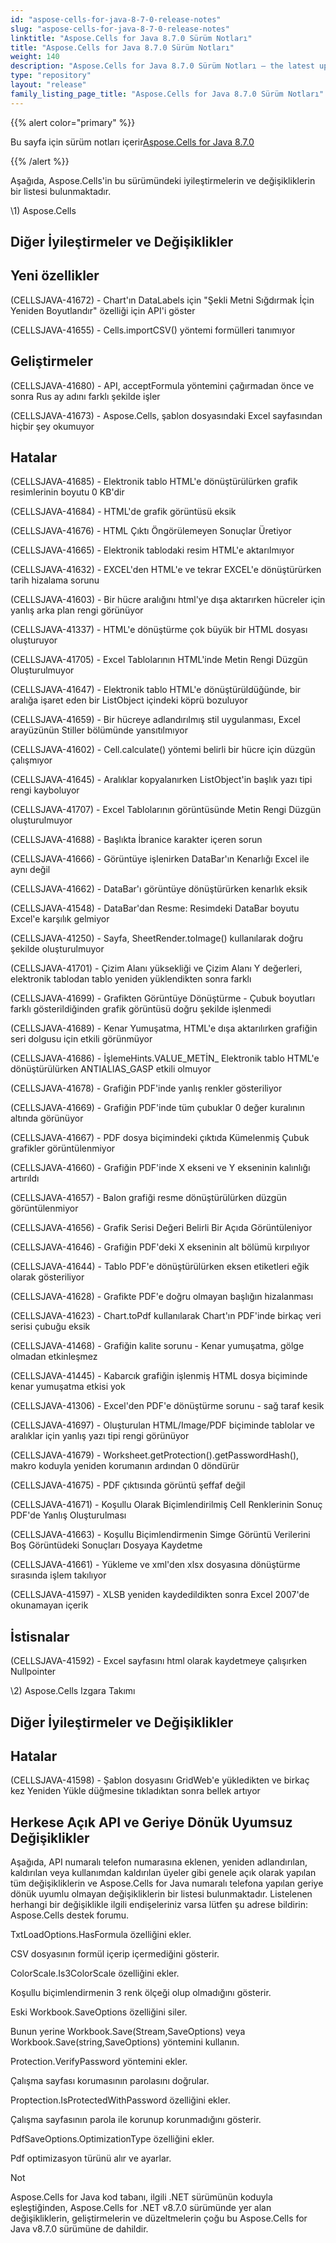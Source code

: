 ```yaml
---
id: "aspose-cells-for-java-8-7-0-release-notes"
slug: "aspose-cells-for-java-8-7-0-release-notes"
linktitle: "Aspose.Cells for Java 8.7.0 Sürüm Notları"
title: "Aspose.Cells for Java 8.7.0 Sürüm Notları"
weight: 140
description: "Aspose.Cells for Java 8.7.0 Sürüm Notları – the latest updates and fixes."
type: "repository"
layout: "release"
family_listing_page_title: "Aspose.Cells for Java 8.7.0 Sürüm Notları"
---
```

{{% alert color="primary" %}} 

 Bu sayfa için sürüm notları içerir[Aspose.Cells for Java 8.7.0](https://releases.aspose.com/cells/java/new-releases/aspose.cells-for-java-8.7.0/)

{{% /alert %}} 

 Aşağıda, Aspose.Cells'in bu sürümündeki iyileştirmelerin ve değişikliklerin bir listesi bulunmaktadır.



\1) Aspose.Cells 


## **Diğer İyileştirmeler ve Değişiklikler**

## **Yeni özellikler**


 (CELLSJAVA-41672) - Chart'ın DataLabels için "Şekli Metni Sığdırmak İçin Yeniden Boyutlandır" özelliği için API'i göster

 (CELLSJAVA-41655) - Cells.importCSV() yöntemi formülleri tanımıyor


## **Geliştirmeler**


 (CELLSJAVA-41680) - API, acceptFormula yöntemini çağırmadan önce ve sonra Rus ay adını farklı şekilde işler

(CELLSJAVA-41673) - Aspose.Cells, şablon dosyasındaki Excel sayfasından hiçbir şey okumuyor


## **Hatalar**


 (CELLSJAVA-41685) - Elektronik tablo HTML'e dönüştürülürken grafik resimlerinin boyutu 0 KB'dir

 (CELLSJAVA-41684) - HTML'de grafik görüntüsü eksik

 (CELLSJAVA-41676) - HTML Çıktı Öngörülemeyen Sonuçlar Üretiyor

 (CELLSJAVA-41665) - Elektronik tablodaki resim HTML'e aktarılmıyor

 (CELLSJAVA-41632) - EXCEL'den HTML'e ve tekrar EXCEL'e dönüştürürken tarih hizalama sorunu

 (CELLSJAVA-41603) - Bir hücre aralığını html'ye dışa aktarırken hücreler için yanlış arka plan rengi görünüyor

 (CELLSJAVA-41337) - HTML'e dönüştürme çok büyük bir HTML dosyası oluşturuyor

 (CELLSJAVA-41705) - Excel Tablolarının HTML'inde Metin Rengi Düzgün Oluşturulmuyor

 (CELLSJAVA-41647) - Elektronik tablo HTML'e dönüştürüldüğünde, bir aralığa işaret eden bir ListObject içindeki köprü bozuluyor

(CELLSJAVA-41659) - Bir hücreye adlandırılmış stil uygulanması, Excel arayüzünün Stiller bölümünde yansıtılmıyor

 (CELLSJAVA-41602) - Cell.calculate() yöntemi belirli bir hücre için düzgün çalışmıyor

 (CELLSJAVA-41645) - Aralıklar kopyalanırken ListObject'in başlık yazı tipi rengi kayboluyor

 (CELLSJAVA-41707) - Excel Tablolarının görüntüsünde Metin Rengi Düzgün oluşturulmuyor

 (CELLSJAVA-41688) - Başlıkta İbranice karakter içeren sorun

 (CELLSJAVA-41666) - Görüntüye işlenirken DataBar'ın Kenarlığı Excel ile aynı değil

 (CELLSJAVA-41662) - DataBar'ı görüntüye dönüştürürken kenarlık eksik

 (CELLSJAVA-41548) - DataBar'dan Resme: Resimdeki DataBar boyutu Excel'e karşılık gelmiyor

 (CELLSJAVA-41250) - Sayfa, SheetRender.toImage() kullanılarak doğru şekilde oluşturulmuyor

 (CELLSJAVA-41701) - Çizim Alanı yüksekliği ve Çizim Alanı Y değerleri, elektronik tablodan tablo yeniden yüklendikten sonra farklı

(CELLSJAVA-41699) - Grafikten Görüntüye Dönüştürme - Çubuk boyutları farklı gösterildiğinden grafik görüntüsü doğru şekilde işlenmedi

 (CELLSJAVA-41689) - Kenar Yumuşatma, HTML'e dışa aktarılırken grafiğin seri dolgusu için etkili görünmüyor

(CELLSJAVA-41686) - İşlemeHints.VALUE_METİN_ Elektronik tablo HTML'e dönüştürülürken ANTIALIAS_GASP etkili olmuyor

 (CELLSJAVA-41678) - Grafiğin PDF'inde yanlış renkler gösteriliyor

 (CELLSJAVA-41669) - Grafiğin PDF'inde tüm çubuklar 0 değer kuralının altında görünüyor

 (CELLSJAVA-41667) - PDF dosya biçimindeki çıktıda Kümelenmiş Çubuk grafikler görüntülenmiyor

 (CELLSJAVA-41660) - Grafiğin PDF'inde X ekseni ve Y ekseninin kalınlığı artırıldı

 (CELLSJAVA-41657) - Balon grafiği resme dönüştürülürken düzgün görüntülenmiyor

 (CELLSJAVA-41656) - Grafik Serisi Değeri Belirli Bir Açıda Görüntüleniyor

(CELLSJAVA-41646) - Grafiğin PDF'deki X ekseninin alt bölümü kırpılıyor

 (CELLSJAVA-41644) - Tablo PDF'e dönüştürülürken eksen etiketleri eğik olarak gösteriliyor

 (CELLSJAVA-41628) - Grafikte PDF'e doğru olmayan başlığın hizalanması

 (CELLSJAVA-41623) - Chart.toPdf kullanılarak Chart'ın PDF'inde birkaç veri serisi çubuğu eksik

 (CELLSJAVA-41468) - Grafiğin kalite sorunu - Kenar yumuşatma, gölge olmadan etkinleşmez

 (CELLSJAVA-41445) - Kabarcık grafiğin işlenmiş HTML dosya biçiminde kenar yumuşatma etkisi yok

 (CELLSJAVA-41306) - Excel'den PDF'e dönüştürme sorunu - sağ taraf kesik

 (CELLSJAVA-41697) - Oluşturulan HTML/Image/PDF biçiminde tablolar ve aralıklar için yanlış yazı tipi rengi görünüyor

 (CELLSJAVA-41679) - Worksheet.getProtection().getPasswordHash(), makro koduyla yeniden korumanın ardından 0 döndürür

 (CELLSJAVA-41675) - PDF çıktısında görüntü şeffaf değil

 (CELLSJAVA-41671) - Koşullu Olarak Biçimlendirilmiş Cell Renklerinin Sonuç PDF'de Yanlış Oluşturulması

(CELLSJAVA-41663) - Koşullu Biçimlendirmenin Simge Görüntü Verilerini Boş Görüntüdeki Sonuçları Dosyaya Kaydetme

 (CELLSJAVA-41661) - Yükleme ve xml'den xlsx dosyasına dönüştürme sırasında işlem takılıyor

 (CELLSJAVA-41597) - XLSB yeniden kaydedildikten sonra Excel 2007'de okunamayan içerik


## **İstisnalar**


 (CELLSJAVA-41592) - Excel sayfasını html olarak kaydetmeye çalışırken Nullpointer



 \2) Aspose.Cells Izgara Takımı


## **Diğer İyileştirmeler ve Değişiklikler**

## **Hatalar**


 (CELLSJAVA-41598) - Şablon dosyasını GridWeb'e yükledikten ve birkaç kez Yeniden Yükle düğmesine tıkladıktan sonra bellek artıyor


## **Herkese Açık API ve Geriye Dönük Uyumsuz Değişiklikler**


 Aşağıda, API numaralı telefon numarasına eklenen, yeniden adlandırılan, kaldırılan veya kullanımdan kaldırılan üyeler gibi genele açık olarak yapılan tüm değişikliklerin ve Aspose.Cells for Java numaralı telefona yapılan geriye dönük uyumlu olmayan değişikliklerin bir listesi bulunmaktadır. Listelenen herhangi bir değişiklikle ilgili endişeleriniz varsa lütfen şu adrese bildirin: Aspose.Cells destek forumu.



 TxtLoadOptions.HasFormula özelliğini ekler.

 CSV dosyasının formül içerip içermediğini gösterir.



 ColorScale.Is3ColorScale özelliğini ekler.

 Koşullu biçimlendirmenin 3 renk ölçeği olup olmadığını gösterir.



 Eski Workbook.SaveOptions özelliğini siler.

 Bunun yerine Workbook.Save(Stream,SaveOptions) veya Workbook.Save(string,SaveOptions) yöntemini kullanın.



 Protection.VerifyPassword yöntemini ekler.

 Çalışma sayfası korumasının parolasını doğrular.



Proptection.IsProtectedWithPassword özelliğini ekler.

 Çalışma sayfasının parola ile korunup korunmadığını gösterir.



 PdfSaveOptions.OptimizationType özelliğini ekler.

 Pdf optimizasyon türünü alır ve ayarlar.





 Not

 Aspose.Cells for Java kod tabanı, ilgili .NET sürümünün koduyla eşleştiğinden, Aspose.Cells for .NET v8.7.0 sürümünde yer alan değişikliklerin, geliştirmelerin ve düzeltmelerin çoğu bu Aspose.Cells for Java v8.7.0 sürümüne de dahildir.
